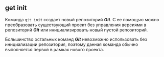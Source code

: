 ## get init

Команда `git init` создает новый репозиторий ***Git***. С ее помощью можно преобразовать существующий проект без управления версиями в репозиторий ***Git*** или инициализировать новый пустой репозиторий. 

Большинство остальных команд ***Git*** невозможно использовать без инициализации репозитория, поэтому данная команда обычно выполняется первой в рамках нового проекта.